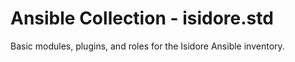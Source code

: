 # Ansible Collection - isidore.std

Basic modules, plugins, and roles for the Isidore Ansible inventory.

